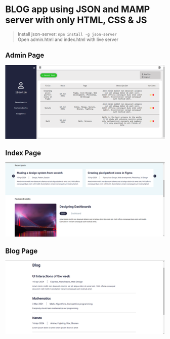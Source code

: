 # BLOG app using JSON and MAMP server with only HTML, CSS & JS

> Install json-server: ```npm install -g json-server``` <br />
> Open admin.html and index.html with live server

## Admin Page
![Admin_page](admin_recentposts.png)

## Index Page
![Index_page](index_page.png)

## Blog Page
![Blog_page](blog_page.png)
